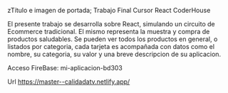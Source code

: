 zTítulo e imagen de portada;
Trabajo Final Cursor React CoderHouse

El presente trabajo se desarrolla sobre React, simulando un circuito de Ecommerce tradicional.
El mismo representa la muestra y compra de productos saludables.
Se pueden ver todos los productos en general, o listados por categoria, cada tarjeta es acompañada con datos como el nombre, su categoria, su valor
y una breve descripcion de su aplicacion.

Acceso FireBase:
mi-aplicacion-bd303

Url
https://master--calidadatv.netlify.app/


